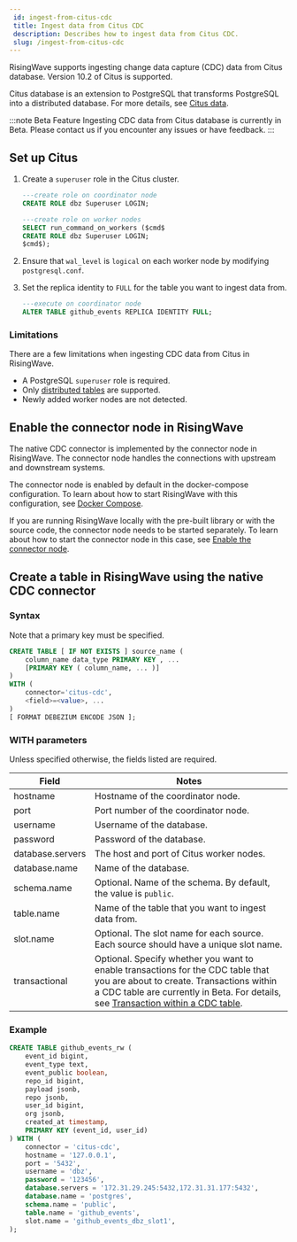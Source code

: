 ```yaml
---
 id: ingest-from-citus-cdc
 title: Ingest data from Citus CDC
 description: Describes how to ingest data from Citus CDC.
 slug: /ingest-from-citus-cdc
---
```

<head>
  <link rel="canonical" href="https://docs.risingwave.com/docs/current/ingest-from-citus-cdc/" />
</head>

RisingWave supports ingesting change data capture (CDC) data from Citus database. Version 10.2 of Citus is supported.

Citus database is an extension to PostgreSQL that transforms PostgreSQL into a distributed database. For more details, see [Citus data](https://www.citusdata.com).

:::note Beta Feature
Ingesting CDC data from Citus database is currently in Beta. Please contact us if you encounter any issues or have feedback.
:::

## Set up Citus

1. Create a `superuser` role in the Citus cluster.

    ```sql
    ---create role on coordinator node
    CREATE ROLE dbz Superuser LOGIN;

    ---create role on worker nodes
    SELECT run_command_on_workers ($cmd$
    CREATE ROLE dbz Superuser LOGIN;
    $cmd$);
    ```

2. Ensure that `wal_level` is `logical` on each worker node by modifying `postgresql.conf`.

3. Set the replica identity to `FULL` for the table you want to ingest data from.

    ```sql
    ---execute on coordinator node
    ALTER TABLE github_events REPLICA IDENTITY FULL;
    ```

### Limitations

There are a few limitations when ingesting CDC data from Citus in RisingWave.

- A PostgreSQL `superuser` role is required.
- Only [distributed tables](https://docs.citusdata.com/en/v10.2/get_started/concepts.html#table-types) are supported.
- Newly added worker nodes are not detected.

## Enable the connector node in RisingWave

The native CDC connector is implemented by the connector node in RisingWave. The connector node handles the connections with upstream and downstream systems.

The connector node is enabled by default in the docker-compose configuration. To learn about how to start RisingWave with this configuration, see [Docker Compose](/deploy/risingwave-trial.md/?method=docker-compose).

If you are running RisingWave locally with the pre-built library or with the source code, the connector node needs to be started separately. To learn about how to start the connector node in this case, see [Enable the connector node](/deploy/risingwave-trial.md/?method=binaries#optional-enable-the-connector-node).

## Create a table in RisingWave using the native CDC connector

### Syntax

Note that a primary key must be specified.

```sql
CREATE TABLE [ IF NOT EXISTS ] source_name (
    column_name data_type PRIMARY KEY , ...
    [PRIMARY KEY ( column_name, ... )]
) 
WITH (
    connector='citus-cdc',
    <field>=<value>, ...
)
[ FORMAT DEBEZIUM ENCODE JSON ];
```

### WITH parameters

Unless specified otherwise, the fields listed are required.

|Field|Notes|
|---|---|
|hostname| Hostname of the coordinator node.|
|port| Port number of the coordinator node.|
|username| Username of the database.|
|password| Password of the database. |
|database.servers| The host and port of Citus worker nodes.|
|database.name| Name of the database.|
|schema.name| Optional. Name of the schema. By default, the value is `public`. |
|table.name| Name of the table that you want to ingest data from. |
|slot.name| Optional. The slot name for each source. Each source should have a unique slot name.|
|transactional| Optional. Specify whether you want to enable transactions for the CDC table that you are about to create. Transactions within a CDC table are currently in Beta. For details, see [Transaction within a CDC table](/concepts/transactions.md#transactions-within-a-cdc-table).|

### Example

```sql
CREATE TABLE github_events_rw (
    event_id bigint,
    event_type text,
    event_public boolean,
    repo_id bigint,
    payload jsonb,
    repo jsonb,
    user_id bigint,
    org jsonb,
    created_at timestamp,
    PRIMARY KEY (event_id, user_id)
) WITH (
    connector = 'citus-cdc',
    hostname = '127.0.0.1',
    port = '5432',
    username = 'dbz',
    password = '123456',
    database.servers = '172.31.29.245:5432,172.31.31.177:5432',
    database.name = 'postgres',
    schema.name = 'public',
    table.name = 'github_events',
    slot.name = 'github_events_dbz_slot1',
);
```
